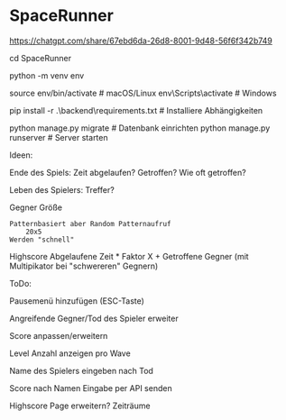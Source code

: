 # SpaceRunner

https://chatgpt.com/share/67ebd6da-26d8-8001-9d48-56f6f342b749


cd SpaceRunner

python -m venv env

source env/bin/activate  # macOS/Linux
env\Scripts\activate     # Windows

pip install -r .\backend\requirements.txt  # Installiere Abhängigkeiten

python manage.py migrate  # Datenbank einrichten
python manage.py runserver  # Server starten


Ideen:

Ende des Spiels:
    Zeit abgelaufen?
    Getroffen?
        Wie oft getroffen?

Leben des Spielers:
    Treffer?

Gegner
    Größe
    
    Patternbasiert aber Random Patternaufruf
        20x5
    Werden "schnell"

Highscore
    Abgelaufene Zeit * Faktor X
    +
    Getroffene Gegner (mit Multipikator bei "schwereren" Gegnern)



ToDo:

Pausemenü hinzufügen (ESC-Taste)

Angreifende Gegner/Tod des Spieler erweiter

Score anpassen/erweitern

Level Anzahl anzeigen pro Wave

Name des Spielers eingeben nach Tod

Score nach Namen Eingabe per API senden

Highscore Page erweitern? Zeiträume
